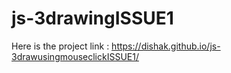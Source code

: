 # js-3drawingISSUE1
Here is the project link : https://dishak.github.io/js-3drawusingmouseclickISSUE1/
